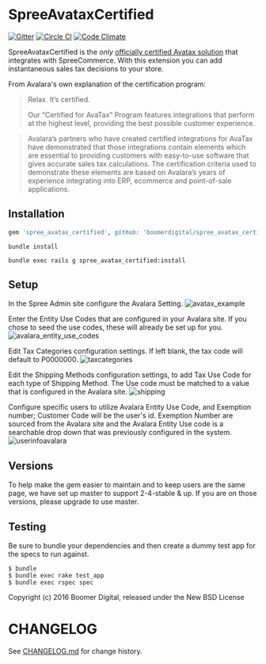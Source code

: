 SpreeAvataxCertified
===========


[![Gitter](https://badges.gitter.im/Join%20Chat.svg)](https://gitter.im/railsdog/spree_avatax_certified?utm_source=badge&utm_medium=badge&utm_campaign=pr-badge&utm_content=badge) [![Circle CI](https://circleci.com/gh/boomerdigital/spree_avatax_certified/tree/master.svg?style=svg)](https://circleci.com/gh/boomerdigital/spree_avatax_certified/tree/master) [![Code Climate](https://codeclimate.com/github/railsdog/spree_avatax_certified/badges/gpa.svg)](https://codeclimate.com/github/railsdog/spree_avatax_certified)

SpreeAvataxCertified is the *only* [officially certified Avatax solution](http://www.avalara.com/avalara-certified/) that integrates with SpreeCommerce.  With this extension you can add instantaneous sales tax decisions to your store.

From Avalara's own explanation of the certification program:

> Relax. It’s certified.
>
> Our “Certified for AvaTax” Program features integrations that perform at the highest level, providing the best possible customer experience.

> Avalara’s partners who have created certified integrations for AvaTax have demonstrated that those integrations contain elements which are essential to providing customers with easy-to-use software that gives accurate sales tax calculations. The certification criteria used to demonstrate these elements are based on Avalara’s years of experience integrating into ERP, ecommerce and point-of-sale applications.


Installation
------------
```ruby
gem 'spree_avatax_certified', github: 'boomerdigital/spree_avatax_certified', branch: 'master'
```
```shell
bundle install
```
```shell
bundle exec rails g spree_avatax_certified:install
```


Setup
-----

In the Spree Admin site configure the Avalara Setting.
![avatax_example](https://cloud.githubusercontent.com/assets/6445334/5670974/aedc85ec-9752-11e4-9bf6-23b7433fc7ab.png)

Enter the Entity Use Codes that are configured in your Avalara site. If you chose to seed the use codes, these will already be set up for you.
![avalara_entity_use_codes](https://cloud.githubusercontent.com/assets/6445334/5671017/f468e2d6-9752-11e4-8e53-efd95feeffb1.png)

Edit Tax Categories configuration settings. If left blank, the tax code will default to P0000000.
![taxcategories](https://cloud.githubusercontent.com/assets/6445334/5671227/2b840c18-9754-11e4-9f68-99efbfcc9fcd.png)

Edit the Shipping Methods configuration settings, to add Tax Use Code for each type of Shipping Method. The Use code must be matched to a value that is configured in the Avalara site.
![shipping](https://cloud.githubusercontent.com/assets/6445334/5671020/f6115b68-9752-11e4-8af9-d60f8fd3fa81.png)

Configure specific users to utilize Avalara Entity Use Code, and Exemption number; Customer Code will be the user's id. Exemption Number are sourced from the Avalara site and the Avalara Entity Use code is a searchable drop down that was previously configured in the system.
![userinfoavalara](https://cloud.githubusercontent.com/assets/6445334/5671095/5e01cdca-9753-11e4-9900-6946c79ad614.png)


Versions
--------
To help make the gem easier to maintain and to keep users are the same page, we have set up master to support 2-4-stable & up. If you are on those versions, please upgrade to use master.


Testing
-------

Be sure to bundle your dependencies and then create a dummy test app for the specs to run against.

    $ bundle
    $ bundle exec rake test_app
    $ bundle exec rspec spec

Copyright (c) 2016 Boomer Digital, released under the New BSD License

# CHANGELOG
See [CHANGELOG.md](CHANGELOG.md) for change history.
